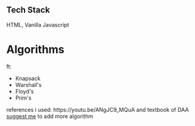 ## Tech Stack
  HTML, Vanilla Javascript 
# Algorithms
ft: 
<ul>
<li>Knapsack</li>
<li>Warshall's</li> 
<li>Floyd's</li>
<li>Prim's</li>
</ul>
references i used: https://youtu.be/ANgJC9_MQuA and textbook of DAA

<br>
<a href="mailto:rjibalaji@gmail.com">suggest me</a> to add more algorithm 
